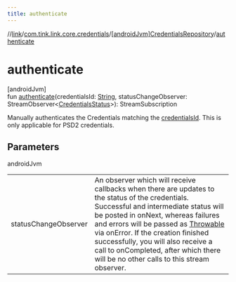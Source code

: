 ```yaml
---
title: authenticate
---
```

//[link](../../../index.html)/[com.tink.link.core.credentials](../index.html)/[[androidJvm]CredentialsRepository](index.html)/[authenticate](authenticate.html)



# authenticate



[androidJvm]\
fun [authenticate](authenticate.html)(credentialsId: [String](https://kotlinlang.org/api/latest/jvm/stdlib/kotlin/-string/index.html), statusChangeObserver: StreamObserver&lt;[CredentialsStatus](../[android-jvm]-credentials-status/index.html)&gt;): StreamSubscription



Manually authenticates the Credentials matching the [credentialsId](authenticate.html). This is only applicable for PSD2 credentials.



## Parameters


androidJvm

| | |
|---|---|
| statusChangeObserver | An observer which will receive callbacks when there are updates to the status of the credentials. Successful and intermediate status will be posted in onNext, whereas failures and errors will be passed as [Throwable](https://kotlinlang.org/api/latest/jvm/stdlib/kotlin/-throwable/index.html) via onError. If the creation finished successfully, you will also receive a call to onCompleted, after which there will be no other calls to this stream observer. |




